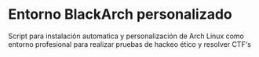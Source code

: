 # Entorno BlackArch personalizado
Script para instalación automatica y personalización de Arch Linux como entorno profesional para realizar pruebas de hackeo ético y resolver CTF's
